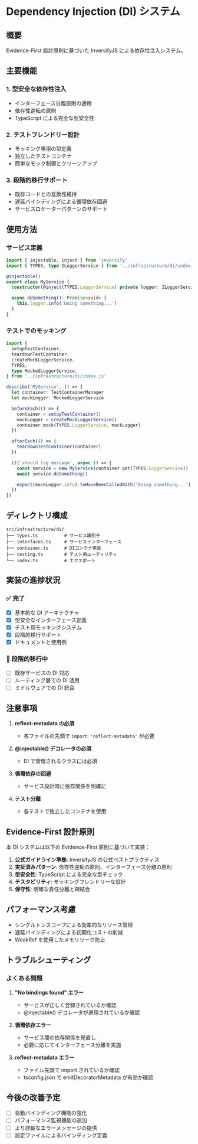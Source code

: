# Dependency Injection (DI) システム

## 概要

Evidence-First 設計原則に基づいた InversifyJS による依存性注入システム。

## 主要機能

### 1. 型安全な依存性注入

- インターフェース分離原則の適用
- 依存性逆転の原則
- TypeScript による完全な型安全性

### 2. テストフレンドリー設計

- モッキング専用の型定義
- 独立したテストコンテナ
- 簡単なモック制御とクリーンアップ

### 3. 段階的移行サポート

- 既存コードとの互換性維持
- 遅延バインディングによる循環依存回避
- サービスロケーターパターンのサポート

## 使用方法

### サービス定義

```typescript
import { injectable, inject } from 'inversify'
import { TYPES, type ILoggerService } from '../infrastructure/di/index.js'

@injectable()
export class MyService {
  constructor(@inject(TYPES.LoggerService) private logger: ILoggerService) {}

  async doSomething(): Promise<void> {
    this.logger.info('Doing something...')
  }
}
```

### テストでのモッキング

```typescript
import {
  setupTestContainer,
  teardownTestContainer,
  createMockLoggerService,
  TYPES,
  type MockedLoggerService,
} from '../infrastructure/di/index.js'

describe('MyService', () => {
  let container: TestContainerManager
  let mockLogger: MockedLoggerService

  beforeEach(() => {
    container = setupTestContainer()
    mockLogger = createMockLoggerService()
    container.mock(TYPES.LoggerService, mockLogger)
  })

  afterEach(() => {
    teardownTestContainer(container)
  })

  it('should log message', async () => {
    const service = new MyService(container.get(TYPES.LoggerService))
    await service.doSomething()

    expect(mockLogger.info).toHaveBeenCalledWith('Doing something...')
  })
})
```

## ディレクトリ構成

```
src/infrastructure/di/
├── types.ts          # サービス識別子
├── interfaces.ts     # サービスインターフェース
├── container.ts      # DIコンテナ実装
├── testing.ts        # テスト用ユーティリティ
└── index.ts          # エクスポート
```

## 実装の進捗状況

### ✅ 完了

- [x] 基本的な DI アーキテクチャ
- [x] 型安全なインターフェース定義
- [x] テスト用モッキングシステム
- [x] 段階的移行サポート
- [x] ドキュメントと使用例

### 🔄 段階的移行中

- [ ] 既存サービスの DI 対応
- [ ] ルーティング層での DI 活用
- [ ] ミドルウェアでの DI 統合

## 注意事項

1. **reflect-metadata の必須**
   - 各ファイルの先頭で `import 'reflect-metadata'` が必要

2. **@injectable() デコレータの必須**
   - DI で管理されるクラスには必須

3. **循環依存の回避**
   - サービス設計時に依存関係を明確に

4. **テスト分離**
   - 各テストで独立したコンテナを使用

## Evidence-First 設計原則

本 DI システムは以下の Evidence-First 原則に基づいて実装：

1. **公式ガイドライン準拠**: InversifyJS の公式ベストプラクティス
2. **実証済みパターン**: 依存性逆転の原則、インターフェース分離の原則
3. **型安全性**: TypeScript による完全な型チェック
4. **テスタビリティ**: モッキングフレンドリーな設計
5. **保守性**: 明確な責任分離と疎結合

## パフォーマンス考慮

- シングルトンスコープによる効率的なリソース管理
- 遅延バインディングによる初期化コストの削減
- WeakRef を使用したメモリリーク防止

## トラブルシューティング

### よくある問題

1. **"No bindings found" エラー**
   - サービスが正しく登録されているか確認
   - @injectable() デコレータが適用されているか確認

2. **循環依存エラー**
   - サービス間の依存関係を見直し
   - 必要に応じてインターフェース分離を実施

3. **reflect-metadata エラー**
   - ファイル先頭で import されているか確認
   - tsconfig.json で emitDecoratorMetadata が有効か確認

## 今後の改善予定

- [ ] 自動バインディング機能の強化
- [ ] パフォーマンス監視機能の追加
- [ ] より詳細なエラーメッセージの提供
- [ ] 設定ファイルによるバインディング定義
